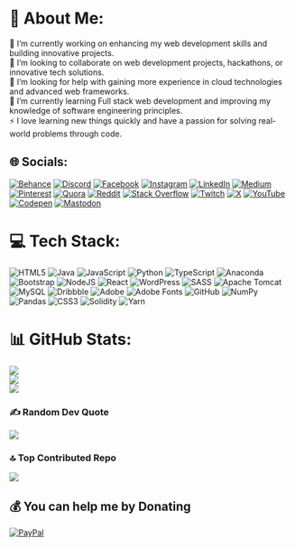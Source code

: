 # 💫 About Me:
🔭 I’m currently working on enhancing my web development skills and building innovative projects.<br>👯 I’m looking to collaborate on web development projects, hackathons, or innovative tech solutions.<br>🤝 I’m looking for help with gaining more experience in cloud technologies and advanced web frameworks.<br>🌱 I’m currently learning Full stack web development and improving my knowledge of software engineering principles.<br>⚡ I love learning new things quickly and have a passion for solving real-world problems through code.


## 🌐 Socials:
[![Behance](https://img.shields.io/badge/Behance-1769ff?logo=behance&logoColor=white)](https://behance.net/Tejanamolleti) [![Discord](https://img.shields.io/badge/Discord-%237289DA.svg?logo=discord&logoColor=white)](https://discord.gg/T_4_T3j) [![Facebook](https://img.shields.io/badge/Facebook-%231877F2.svg?logo=Facebook&logoColor=white)](https://facebook.com/Tejanagendramolleti) [![Instagram](https://img.shields.io/badge/Instagram-%23E4405F.svg?logo=Instagram&logoColor=white)](https://instagram.com/tejanagendramolleti) [![LinkedIn](https://img.shields.io/badge/LinkedIn-%230077B5.svg?logo=linkedin&logoColor=white)](https://linkedin.com/in/teja-nagendra-molleti-11b5a1216) [![Medium](https://img.shields.io/badge/Medium-12100E?logo=medium&logoColor=white)](https://medium.com/@@tejanagendramolleti) [![Pinterest](https://img.shields.io/badge/Pinterest-%23E60023.svg?logo=Pinterest&logoColor=white)](https://pinterest.com/tejanagendramolleti) [![Quora](https://img.shields.io/badge/Quora-%23B92B27.svg?logo=Quora&logoColor=white)](https://quora.com/profile/tejanagendramolleti) [![Reddit](https://img.shields.io/badge/Reddit-%23FF4500.svg?logo=Reddit&logoColor=white)](https://reddit.com/user/tej_the_hacker) [![Stack Overflow](https://img.shields.io/badge/-Stackoverflow-FE7A16?logo=stack-overflow&logoColor=white)](https://stackoverflow.com/users/tejanagendramolleti) [![Twitch](https://img.shields.io/badge/Twitch-%239146FF.svg?logo=Twitch&logoColor=white)](https://twitch.tv/t_4_t3j) [![X](https://img.shields.io/badge/X-black.svg?logo=X&logoColor=white)](https://x.com/T_4_T3J) [![YouTube](https://img.shields.io/badge/YouTube-%23FF0000.svg?logo=YouTube&logoColor=white)](https://youtube.com/@tejanagendramolleti) [![Codepen](https://img.shields.io/badge/Codepen-000000?style=for-the-badge&logo=codepen&logoColor=white)](https://codepen.io/Tejanagendramolleti) [![Mastodon](https://img.shields.io/badge/-MASTODON-%232B90D9?style=for-the-badge&logo=mastodon&logoColor=white)](https://mastodon.social/@t_4_t3j) 

# 💻 Tech Stack:
![HTML5](https://img.shields.io/badge/html5-%23E34F26.svg?style=plastic&logo=html5&logoColor=white) ![Java](https://img.shields.io/badge/java-%23ED8B00.svg?style=plastic&logo=openjdk&logoColor=white) ![JavaScript](https://img.shields.io/badge/javascript-%23323330.svg?style=plastic&logo=javascript&logoColor=%23F7DF1E) ![Python](https://img.shields.io/badge/python-3670A0?style=plastic&logo=python&logoColor=ffdd54) ![TypeScript](https://img.shields.io/badge/typescript-%23007ACC.svg?style=plastic&logo=typescript&logoColor=white) ![Anaconda](https://img.shields.io/badge/Anaconda-%2344A833.svg?style=plastic&logo=anaconda&logoColor=white) ![Bootstrap](https://img.shields.io/badge/bootstrap-%238511FA.svg?style=plastic&logo=bootstrap&logoColor=white) ![NodeJS](https://img.shields.io/badge/node.js-6DA55F?style=plastic&logo=node.js&logoColor=white) ![React](https://img.shields.io/badge/react-%2320232a.svg?style=plastic&logo=react&logoColor=%2361DAFB) ![WordPress](https://img.shields.io/badge/WordPress-%23117AC9.svg?style=plastic&logo=WordPress&logoColor=white) ![SASS](https://img.shields.io/badge/SASS-hotpink.svg?style=plastic&logo=SASS&logoColor=white) ![Apache Tomcat](https://img.shields.io/badge/apache%20tomcat-%23F8DC75.svg?style=plastic&logo=apache-tomcat&logoColor=black) ![MySQL](https://img.shields.io/badge/mysql-4479A1.svg?style=plastic&logo=mysql&logoColor=white) ![Dribbble](https://img.shields.io/badge/Dribbble-EA4C89?style=plastic&logo=dribbble&logoColor=white) ![Adobe](https://img.shields.io/badge/adobe-%23FF0000.svg?style=plastic&logo=adobe&logoColor=white) ![Adobe Fonts](https://img.shields.io/badge/Adobe%20Fonts-000B1D.svg?style=plastic&logo=Adobe%20Fonts&logoColor=white) ![GitHub](https://img.shields.io/badge/github-%23121011.svg?style=plastic&logo=github&logoColor=white) ![NumPy](https://img.shields.io/badge/numpy-%23013243.svg?style=plastic&logo=numpy&logoColor=white) ![Pandas](https://img.shields.io/badge/pandas-%23150458.svg?style=plastic&logo=pandas&logoColor=white) ![CSS3](https://img.shields.io/badge/css3-%231572B6.svg?style=plastic&logo=css3&logoColor=white) ![Solidity](https://img.shields.io/badge/Solidity-%23363636.svg?style=plastic&logo=solidity&logoColor=white) ![Yarn](https://img.shields.io/badge/yarn-%232C8EBB.svg?style=plastic&logo=yarn&logoColor=white)
# 📊 GitHub Stats:
![](https://github-readme-stats.vercel.app/api?username=tejanagendramolleti&theme=nightowl&hide_border=false&include_all_commits=false&count_private=false)<br/>
![](https://github-readme-streak-stats.herokuapp.com/?user=tejanagendramolleti&theme=nightowl&hide_border=false)<br/>
![](https://github-readme-stats.vercel.app/api/top-langs/?username=tejanagendramolleti&theme=nightowl&hide_border=false&include_all_commits=false&count_private=false&layout=compact)

### ✍️ Random Dev Quote
![](https://quotes-github-readme.vercel.app/api?type=vetical&theme=tokyonight)

### 🔝 Top Contributed Repo
![](https://github-contributor-stats.vercel.app/api?username=tejanagendramolleti&limit=5&theme=nightowl&combine_all_yearly_contributions=true)

  ## 💰 You can help me by Donating
  [![PayPal](https://img.shields.io/badge/PayPal-00457C?style=for-the-badge&logo=paypal&logoColor=white)](https://paypal.me/tejanagendramolleti@gmail.com) 

